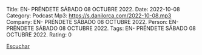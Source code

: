 Title: EN- PRÉNDETE SÁBADO 08 OCTUBRE 2022.
Date: 2022-10-08
Category: Podcast
Mp3: https://s.danilorca.com/2022-10-08.mp3
Company: EN- PRÉNDETE SÁBADO 08 OCTUBRE 2022.
Person: EN- PRÉNDETE SÁBADO 08 OCTUBRE 2022.
Tags: EN- PRÉNDETE SÁBADO 08 OCTUBRE 2022.
Rating: 0

<a href="https://s.danilorca.com/2022-10-08.mp3" type="audio/mpeg">
Escuchar
</a>
